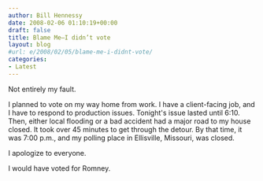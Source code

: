 ```yaml
---
author: Bill Hennessy
date: 2008-02-06 01:10:19+00:00
draft: false
title: Blame Me—I didn’t vote
layout: blog
#url: e/2008/02/05/blame-me-i-didnt-vote/
categories:
- Latest
---
```


Not entirely my fault.  


I planned to vote on my way home from work.  I have a client-facing job, and I have to respond to production issues.  Tonight's issue lasted until 6:10.  Then, either local flooding or a bad accident had a major road to my house closed.  It took over 45 minutes to get through the detour.   By that time, it was 7:00 p.m., and my polling place in Ellisville, Missouri, was closed. 


I apologize to everyone.


I would have voted for Romney. 



 
